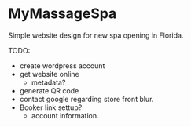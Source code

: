 # MyMassageSpa
Simple website design for new spa opening in Florida.

TODO:
- create wordpress account
- get website online
    - metadata? 
- generate QR code
- contact google regarding store front blur.
- Booker link settup?
    - account information.

